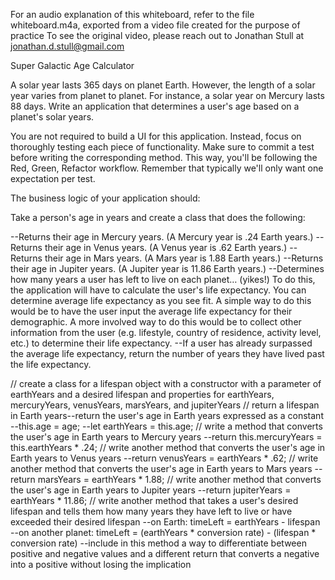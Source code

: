 For an audio explanation of this whiteboard, refer to the file whiteboard.m4a, exported from a video file created for the purpose of practice
To see the original video, please reach out to Jonathan Stull at jonathan.d.stull@gmail.com

Super Galactic Age Calculator

A solar year lasts 365 days on planet Earth. However, the length of a solar year varies from planet to planet. For instance, a solar year on Mercury lasts 88 days. Write an application that determines a user's age based on a planet's solar years.

You are not required to build a UI for this application. Instead, focus on thoroughly testing each piece of functionality. Make sure to commit a test before writing the corresponding method. This way, you'll be following the Red, Green, Refactor workflow. Remember that typically we'll only want one expectation per test.

The business logic of your application should:

Take a person's age in years and create a class that does the following:

--Returns their age in Mercury years. (A Mercury year is .24 Earth years.)
--Returns their age in Venus years. (A Venus year is .62 Earth years.)
--Returns their age in Mars years. (A Mars year is 1.88 Earth years.)
--Returns their age in Jupiter years. (A Jupiter year is 11.86 Earth years.)
--Determines how many years a user has left to live on each planet… (yikes!) To do this, the application will have to calculate the user's life expectancy. You can determine average life expectancy as you see fit. A simple way to do this would be to have the user input the average life expectancy for their demographic. A more involved way to do this would be to collect other information from the user (e.g. lifestyle, country of residence, activity level, etc.) to determine their life expectancy.
--If a user has already surpassed the average life expectancy, return the number of years they have lived past the life expectancy.

// create a class for a lifespan object with a constructor with a parameter of earthYears and a desired lifespan and properties for earthYears, mercuryYears, venusYears, marsYears, and jupiterYears
// return a lifespan in Earth years--return the user's age in Earth years expressed as a constant
  --this.age = age;
  --let earthYears = this.age;
// write a method that converts the user's age in Earth years to Mercury years
  --return this.mercuryYears = this.earthYears * .24;
// write another method that converts the user's age in Earth years to Venus years
  --return venusYears = earthYears * .62;
// write another method that converts the user's age in Earth years to Mars years
  --return marsYears = earthYears * 1.88;
// write another method that converts the user's age in Earth years to Jupiter years
  --return jupiterYears = earthYears * 11.86;
// write another method that takes a user's desired lifespan and tells them how many years they have left to live or have exceeded their desired lifespan
  --on Earth: timeLeft = earthYears - lifespan
  --on another planet: timeLeft = (earthYears * conversion rate) - (lifespan * conversion rate)
  --include in this method a way to differentiate between positive and negative values and a different return that converts a negative into a positive without losing the implication